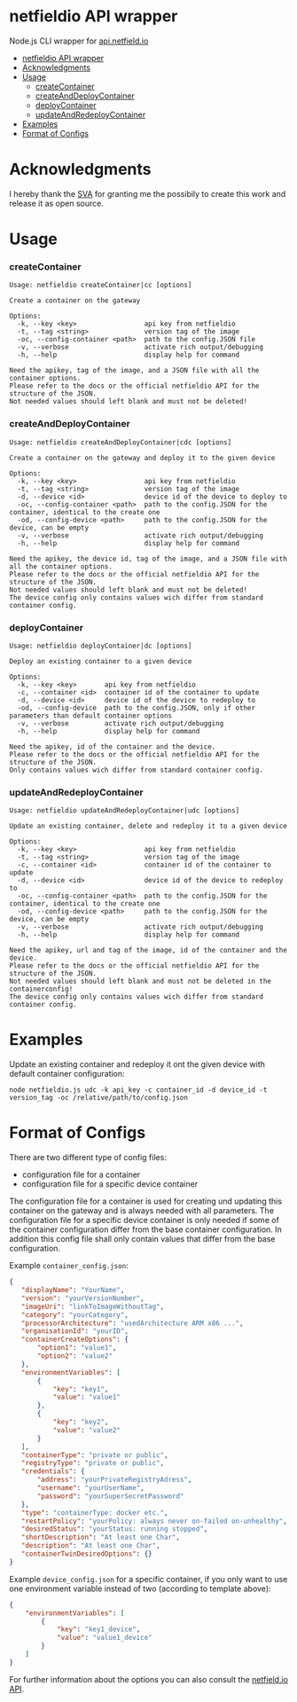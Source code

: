 # netfieldio API wrapper

Node.js CLI wrapper for [api.netfield.io](https://api.netfield.io)

- [netfieldio API wrapper](#netfieldio-api-wrapper)
- [Acknowledgments](#acknowledgments)
- [Usage](#usage)
  - [createContainer](#createcontainer)
  - [createAndDeployContainer](#createanddeploycontainer)
  - [deployContainer](#deploycontainer)
  - [updateAndRedeployContainer](#updateandredeploycontainer)
- [Examples](#examples)
- [Format of Configs](#format-of-configs)

# Acknowledgments

I hereby thank the [SVA](https://www.sva.de) for granting me the possibily to create this work and release it as open source. 

# Usage

### createContainer
```
Usage: netfieldio createContainer|cc [options]

Create a container on the gateway

Options:
  -k, --key <key>                 api key from netfieldio
  -t, --tag <string>              version tag of the image
  -oc, --config-container <path>  path to the config.JSON file
  -v, --verbose                   activate rich output/debugging
  -h, --help                      display help for command

Need the apikey, tag of the image, and a JSON file with all the container options.
Please refer to the docs or the official netfieldio API for the structure of the JSON.
Not needed values should left blank and must not be deleted!
```

### createAndDeployContainer
```
Usage: netfieldio createAndDeployContainer|cdc [options]

Create a container on the gateway and deploy it to the given device

Options:
  -k, --key <key>                 api key from netfieldio
  -t, --tag <string>              version tag of the image
  -d, --device <id>               device id of the device to deploy to
  -oc, --config-container <path>  path to the config.JSON for the container, identical to the create one
  -od, --config-device <path>     path to the config.JSON for the device, can be empty
  -v, --verbose                   activate rich output/debugging
  -h, --help                      display help for command

Need the apikey, the device id, tag of the image, and a JSON file with all the container options.
Please refer to the docs or the official netfieldio API for the structure of the JSON.
Not needed values should left blank and must not be deleted!
The device config only contains values wich differ from standard container config.
```

### deployContainer
```
Usage: netfieldio deployContainer|dc [options]

Deploy an existing container to a given device

Options:
  -k, --key <key>       api key from netfieldio
  -c, --container <id>  container id of the container to update
  -d, --device <id>     device id of the device to redeploy to
  -od, --config-device  path to the config.JSON, only if other parameters than default container options
  -v, --verbose         activate rich output/debugging
  -h, --help            display help for command

Need the apikey, id of the container and the device.
Please refer to the docs or the official netfieldio API for the structure of the JSON.
Only contains values wich differ from standard container config.
```

### updateAndRedeployContainer
```
Usage: netfieldio updateAndRedeployContainer|udc [options]

Update an existing container, delete and redeploy it to a given device

Options:
  -k, --key <key>                 api key from netfieldio
  -t, --tag <string>              version tag of the image
  -c, --container <id>            container id of the container to update
  -d, --device <id>               device id of the device to redeploy to
  -oc, --config-container <path>  path to the config.JSON for the container, identical to the create one
  -od, --config-device <path>     path to the config.JSON for the device, can be empty
  -v, --verbose                   activate rich output/debugging
  -h, --help                      display help for command

Need the apikey, url and tag of the image, id of the container and the device.
Please refer to the docs or the official netfieldio API for the structure of the JSON.
Not needed values should left blank and must not be deleted in the containerconfig!
The device config only contains values wich differ from standard container config.
```

# Examples

Update an existing container and redeploy it ont the given device with default container configuration:
```sh-session
node netfieldio.js udc -k api_key -c container_id -d device_id -t version_tag -oc /relative/path/to/config.json
```

# Format of Configs

There are two different type of config files:
 - configuration file for a container
 - configuration file for a specific device container

 The configuration file for a container is used for creating und updating this container on the gateway and is always needed with all parameters.
 The configuration file for a specific device container is only needed if some of the container configuration differ from the base container configuration. 
 In addition this config file shall only contain values that differ from the base configuration.

 Example `container_config.json`:
 ```json
 {
    "displayName": "YourName",
    "version": "yourVersionNumber",
    "imageUri": "linkToImageWithoutTag",
    "category": "yourCategory",
    "processorArchitecture": "usedArchitecture ARM x86 ...",
    "organisationId": "yourID",
    "containerCreateOptions": {
        "option1": "value1",
        "option2": "value2"
    },
    "environmentVariables": [
        {
            "key": "key1",
            "value": "value1"
        },
        {
            "key": "key2",
            "value": "value2"
        }
    ],
    "containerType": "private or public",
    "registryType": "private or public",
    "credentials": {
        "address": "yourPrivateRegistryAdress",
        "username": "yourUserName",
        "password": "yourSuperSecretPassword"
    },
    "type": "containerType: docker etc.",
    "restartPolicy": "yourPolicy: always never on-failed on-unhealthy",
    "desiredStatus": "yourStatus: running stopped",
    "shortDescription": "At least one Char",
    "description": "At least one Char",
    "containerTwinDesiredOptions": {}
}
 ```

 Example `device_config.json` for a specific container, if you only want to use one environment variable instead of two (according to template above):

```json
{
    "environmentVariables": [
        {
            "key": "key1_device",
            "value": "value1_device"
        }
    ]
}
```
For further information about the options you can also consult the [netfield.io API](https://api.netfield.io).